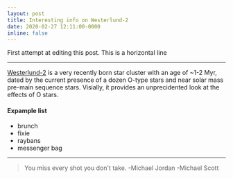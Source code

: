 ```yaml
---
layout: post
title: Interesting info on Westerlund-2
date: 2020-02-27 12:11:00-0000
inline: false
---
```


First attempt at editing this post. 
This is a horizontal line

***

<a href="https://en.wikipedia.org/wiki/Westerlund_2" target="blank">Westerlund-2</a> is a very recently born star cluster with an age of ~1-2 Myr, dated by the current presence of a dozen O-type stars and near solar mass pre-main sequence stars. Visially, it provides an unprecidented look at the effects of O stars.

#### Expample list
<ul>
    <li>brunch</li>
    <li>fixie</li>
    <li>raybans</li>
    <li>messenger bag</li>
</ul>


***

> You miss every shot you don't take. -Michael Jordan
> -Michael Scott

